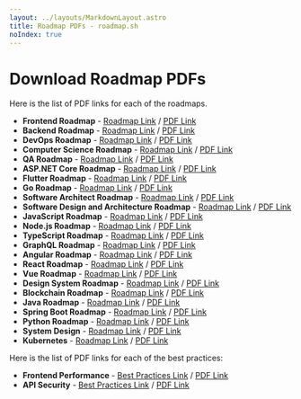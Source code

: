 ```yaml
---
layout: ../layouts/MarkdownLayout.astro
title: Roadmap PDFs - roadmap.sh
noIndex: true
---
```


# Download Roadmap PDFs

Here is the list of PDF links for each of the roadmaps.

* **Frontend Roadmap** - [Roadmap Link](https://roadmap.sh/frontend) / [PDF Link](https://roadmap.sh/pdfs/roadmaps/frontend.pdf)
* **Backend Roadmap** - [Roadmap Link](https://roadmap.sh/backend) / [PDF Link](https://roadmap.sh/pdfs/roadmaps/backend.pdf)
* **DevOps Roadmap** - [Roadmap Link](https://roadmap.sh/devops) / [PDF Link](https://roadmap.sh/pdfs/roadmaps/devops.pdf)
* **Computer Science Roadmap** - [Roadmap Link](https://roadmap.sh/computer-science) / [PDF Link](https://roadmap.sh/pdfs/roadmaps/computer-science.pdf)
* **QA Roadmap** - [Roadmap Link](https://roadmap.sh/qa) / [PDF Link](https://roadmap.sh/pdfs/roadmaps/qa.pdf)
* **ASP.NET Core Roadmap** - [Roadmap Link](https://roadmap.sh/aspnet-core) / [PDF Link](https://roadmap.sh/pdfs/roadmaps/aspnet-core.pdf)
* **Flutter Roadmap** - [Roadmap Link](https://roadmap.sh/flutter) / [PDF Link](https://roadmap.sh/pdfs/roadmaps/flutter.pdf)
* **Go Roadmap** - [Roadmap Link](https://roadmap.sh/golang) / [PDF Link](https://roadmap.sh/pdfs/roadmaps/golang.pdf)
* **Software Architect Roadmap** - [Roadmap Link](https://roadmap.sh/software-architect) / [PDF Link](https://roadmap.sh/pdfs/roadmaps/software-architect.pdf)
* **Software Design and Architecture Roadmap** - [Roadmap Link](https://roadmap.sh/software-design-architecture) / [PDF Link](https://roadmap.sh/pdfs/roadmaps/software-design-architecture.pdf)
* **JavaScript Roadmap** - [Roadmap Link](https://roadmap.sh/javascript) / [PDF Link](https://roadmap.sh/pdfs/roadmaps/javascript.pdf)
* **Node.js Roadmap** - [Roadmap Link](https://roadmap.sh/nodejs) / [PDF Link](https://roadmap.sh/pdfs/roadmaps/nodejs.pdf)
* **TypeScript Roadmap** - [Roadmap Link](https://roadmap.sh/typescript) / [PDF Link](https://roadmap.sh/pdfs/roadmaps/typescript.pdf)
* **GraphQL Roadmap** - [Roadmap Link](https://roadmap.sh/graphql) / [PDF Link](https://roadmap.sh/pdfs/roadmaps/graphql.pdf)
* **Angular Roadmap** - [Roadmap Link](https://roadmap.sh/angular) / [PDF Link](https://roadmap.sh/pdfs/roadmaps/angular.pdf)
* **React Roadmap** - [Roadmap Link](https://roadmap.sh/react) / [PDF Link](https://roadmap.sh/pdfs/roadmaps/react.pdf)
* **Vue Roadmap** - [Roadmap Link](https://roadmap.sh/vue) / [PDF Link](https://roadmap.sh/pdfs/roadmaps/vue.pdf)
* **Design System Roadmap** - [Roadmap Link](https://roadmap.sh/design-system) / [PDF Link](https://roadmap.sh/pdfs/roadmaps/design-system.pdf)
* **Blockchain Roadmap** - [Roadmap Link](https://roadmap.sh/blockchain) / [PDF Link](https://roadmap.sh/pdfs/roadmaps/blockchain.pdf)
* **Java Roadmap** - [Roadmap Link](https://roadmap.sh/java) / [PDF Link](https://roadmap.sh/pdfs/roadmaps/java.pdf)
* **Spring Boot Roadmap** - [Roadmap Link](https://roadmap.sh/spring-boot) / [PDF Link](https://roadmap.sh/pdfs/roadmaps/spring-boot.pdf)
* **Python Roadmap** - [Roadmap Link](https://roadmap.sh/python) / [PDF Link](https://roadmap.sh/pdfs/roadmaps/python.pdf)
* **System Design** - [Roadmap Link](https://roadmap.sh/system-design) / [PDF Link](https://roadmap.sh/pdfs/roadmaps/system-design.pdf)
* **Kubernetes** - [Roadmap Link](https://roadmap.sh/kubernetes) / [PDF Link](https://roadmap.sh/pdfs/roadmaps/kubernetes.pdf)

Here is the list of PDF links for each of the best practices:

* **Frontend Performance** - [Best Practices Link](https://roadmap.sh/best-practices/frontend-performance) / [PDF Link](https://roadmap.sh/pdfs/best-practices/frontend-performance.pdf)
* **API Security** - [Best Practices Link](https://roadmap.sh/best-practices/api-security) / [PDF Link](https://roadmap.sh/pdfs/best-practices/api-security.pdf)